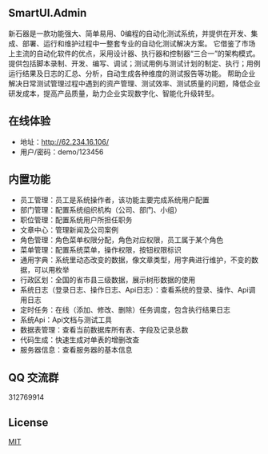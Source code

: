 ## SmartUI.Admin
 新石器是一款功能强大、简单易用、0编程的自动化测试系统，并提供在开发、集成、部署、运行和维护过程中一整套专业的自动化测试解决方案。
它借鉴了市场上主流的自动化软件的优点，采用设计器、执行器和控制器“三合一”的架构模式。提供包括脚本录制、开发、编写、调试；测试用例与测试计划的制定、执行；用例运行结果及日志的汇总、分析，自动生成各种维度的测试报告等功能。
帮助企业解决日常测试管理过程中遇到的资产管理、测试效率、测试质量的问题，降低企业研发成本，提高产品质量，助力企业实现数字化、智能化升级转型。
<br />
 
## 在线体验
- 地址：http://62.234.16.106/  
- 用户/密码：demo/123456

## 内置功能

- 员工管理：员工是系统操作者，该功能主要完成系统用户配置
- 部门管理：配置系统组织机构（公司、部门、小组）
- 职位管理：配置系统用户所担任职务
- 文章中心：管理新闻及公司案例
- 角色管理：角色菜单权限分配，角色对应权限，员工属于某个角色
- 菜单管理：配置系统菜单，操作权限，按钮权限标识
- 通用字典：系统里动态改变的数据，像文章类型，用字典进行维护，不变的数据，可以用枚举
- 行政区划：全国的省市县三级数据，展示树形数据的使用
- 系统日志（登录日志、操作日志、Api日志）：查看系统的登录、操作、Api调用日志
- 定时任务：在线（添加、修改、删除）任务调度，包含执行结果日志
- 系统Api：Api文档与测试工具
- 数据表管理：查看当前数据库所有表、字段及记录总数
- 代码生成：快速生成对单表的增删改查
- 服务器信息：查看服务器的基本信息


## QQ 交流群

312769914



## License

[MIT](https://github.com/lilin0415/SmartUI.Admin/blob/master/LICENSE)  
